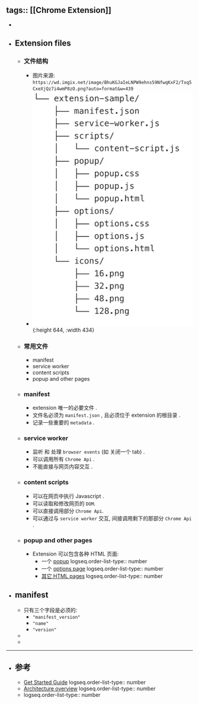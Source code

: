 tags:: [[Chrome Extension]]
---

-
- ## Extension files
	- ### 文件结构
		- 图片来源: `https://wd.imgix.net/image/BhuKGJaIeLNPW9ehns59NfwqKxF2/Txq5CxeXjQz7i4wmP8zO.png?auto=format&w=439`
		- ![image.png](../assets/image_1699013507049_0.png){:height 644, :width 434}
	- ### 常用文件
		- manifest
		- service worker
		- content scripts
		- popup and other pages
	- ### manifest
		- extension 唯一的必要文件 .
		- 文件名必须为 `manifest.json` , 且必须位于 extension 的根目录 .
		- 记录一些重要的 `metadata` .
	- ### service worker
		- 监听 和 处理 `browser events` (如 关闭一个 tab) .
		- 可以调用所有 `Chrome Api` .
		- 不能直接与网页内容交互 .
	- ### content scripts
		- 可以在网页中执行 Javascript .
		- 可以读取和修改网页的 `DOM`.
		- 可以直接调用部分 `Chrome Api`.
		- 可以通过与 `service worker` 交互, 间接调用剩下的那部分 `Chrome Api` .
	- ### popup and other pages
		- Extension 可以包含各种 HTML 页面:
			- 一个 [popup](https://developer.chrome.com/docs/extensions/mv3/user_interface/#popup)
			  logseq.order-list-type:: number
			- 一个 [options page](https://developer.chrome.com/docs/extensions/mv3/options/)
			  logseq.order-list-type:: number
			- [其它 HTML pages](https://developer.chrome.com/docs/extensions/mv3/architecture-overview/#html-files)
			  logseq.order-list-type:: number
- ## manifest
	- 只有三个字段是必须的:
		- `"manifest_version"`
		- `"name"`
		- `"version"`
	-
	-
- ---
- ## 参考
	- [Get Started Guide](https://developer.chrome.com/docs/extensions/mv3/getstarted/)
	  logseq.order-list-type:: number
	- [Architecture overview](https://developer.chrome.com/docs/extensions/mv3/architecture-overview/)
	  logseq.order-list-type:: number
	- logseq.order-list-type:: number